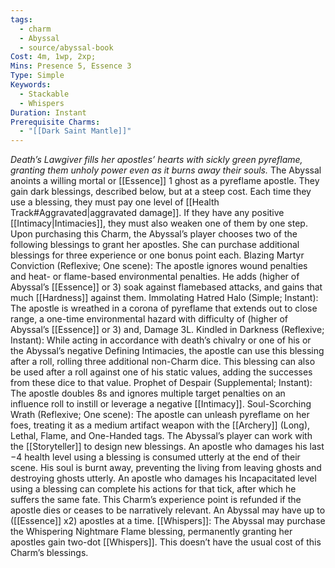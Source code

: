 ```yaml
---
tags:
  - charm
  - Abyssal
  - source/abyssal-book
Cost: 4m, 1wp, 2xp; 
Mins: Presence 5, Essence 3
Type: Simple
Keywords:
  - Stackable
  - Whispers
Duration: Instant
Prerequisite Charms:
  - "[[Dark Saint Mantle]]"
---
```

*Death’s Lawgiver fills her apostles’ hearts with sickly green pyreflame, granting them unholy power even as it burns away their souls.*
The Abyssal anoints a willing mortal or [[Essence]] 1 ghost as a pyreflame apostle. They gain dark blessings, described below, but at a steep cost. Each time they use a blessing, they must pay one level of [[Health Track#Aggravated|aggravated damage]]. If they have any positive [[Intimacy|Intimacies]], they must also weaken one of them by one step.
Upon purchasing this Charm, the Abyssal’s player chooses two of the following blessings to grant her apostles. She can purchase additional blessings for three experience or one bonus point each.
Blazing Martyr Conviction (Reflexive; One scene): The apostle ignores wound penalties and heat- or flame-based environmental penalties. He adds (higher of Abyssal’s [[Essence]] or 3) soak against flamebased attacks, and gains that much [[Hardness]] against them.
Immolating Hatred Halo (Simple; Instant): The apostle is wreathed in a corona of pyreflame that extends out to close range, a one-time environmental hazard with difficulty of (higher of Abyssal’s [[Essence]] or 3) and, Damage 3L.
Kindled in Darkness (Reflexive; Instant): While acting in accordance with death’s chivalry or one of his or the Abyssal’s negative Defining Intimacies, the apostle can use this blessing after a roll, rolling three additional non-Charm dice. This blessing can also be used after a roll against one of his static values, adding the successes from these dice to that value.
Prophet of Despair (Supplemental; Instant): The apostle doubles 8s and ignores multiple target penalties on an influence roll to instill or leverage a negative [[Intimacy]].
Soul-Scorching Wrath (Reflexive; One scene): The apostle can unleash pyreflame on her foes, treating it as a medium artifact weapon with the [[Archery]] (Long), Lethal, Flame, and One-Handed tags.
The Abyssal’s player can work with the [[Storyteller]] to design new blessings.
An apostle who damages his last −4 health level using a blessing is consumed utterly at the end of their scene. His soul is burnt away, preventing the living from leaving ghosts and destroying ghosts utterly. An apostle who damages his Incapacitated level using a blessing can complete his actions for that tick, after which he suffers the same fate. This Charm’s experience point is refunded if the apostle dies or ceases to be narratively relevant.
An Abyssal may have up to ([[Essence]] x2) apostles at a time.
[[Whispers]]: The Abyssal may purchase the Whispering Nightmare Flame blessing, permanently granting her apostles gain two-dot [[Whispers]]. This doesn’t have the usual cost of this Charm’s blessings.
